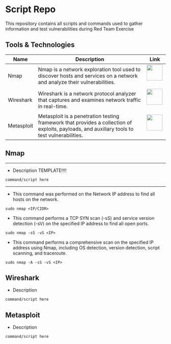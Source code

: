 # Script Repo
This repository contains all scripts and commands used to  gather information and test vulnerabilities during Red Team Exercise

## Tools & Technologies
| Name     | Description | Link |
| -------- | -------------- | ------- |
| Nmap | Nmap is a network exploration tool used to discover hosts and services on a network and analyze their vulnerabilities. | <a href="https://nmap.org/" target=" _blank" rel="noopenernoreferrer"><img width="50" height="50"  src="https://nmap.org/images/nmap-logo-256x256.png"></a>&nbsp;&nbsp; |
| Wireshark | Wireshark is a network protocol analyzer that captures and examines network traffic in real-time. | <a href="https://www.wireshark.org/" target=" _blank" rel="noopenernoreferrer"><img width="50" height="50"  src="https://www.wireshark.org/assets/img/sflogo-front.png"></a>&nbsp;&nbsp; |
| Metasploit | Metasploit is a penetration testing framework that provides a collection of exploits, payloads, and auxiliary tools to test vulnerabilities.| <a href="https://www.metasploit.com/" target=" _blank" rel="noopenernoreferrer"><img width="50" height="50"  src="https://www.kali.org/tools/metasploit-framework/images/metasploit-framework-logo.svg"></a>&nbsp;&nbsp; |

## Nmap
---
* Description TEMPLATE!!!!
```{code Language}
command/script here
```
---

* This command was performed on the Network IP address to find all hosts on the network.
```{bash}
sudo nmap <IP/CIDR>
```

* This command performs a TCP SYN scan (-sS) and service version detection (-sV) on the specified IP address to find all open ports.
```{bash}
sudo nmap -sS -vS <IP>
```

* This command performs a comprehensive scan on the specified IP address using Nmap, including OS detection, version detection, script scanning, and traceroute.
```{bash}
sudo nmap -A -sS -vS <IP>
```

## Wireshark
* Description
```{code Language}
command/script here
```

## Metasploit
* Description
```{code Language}
command/script here
```
